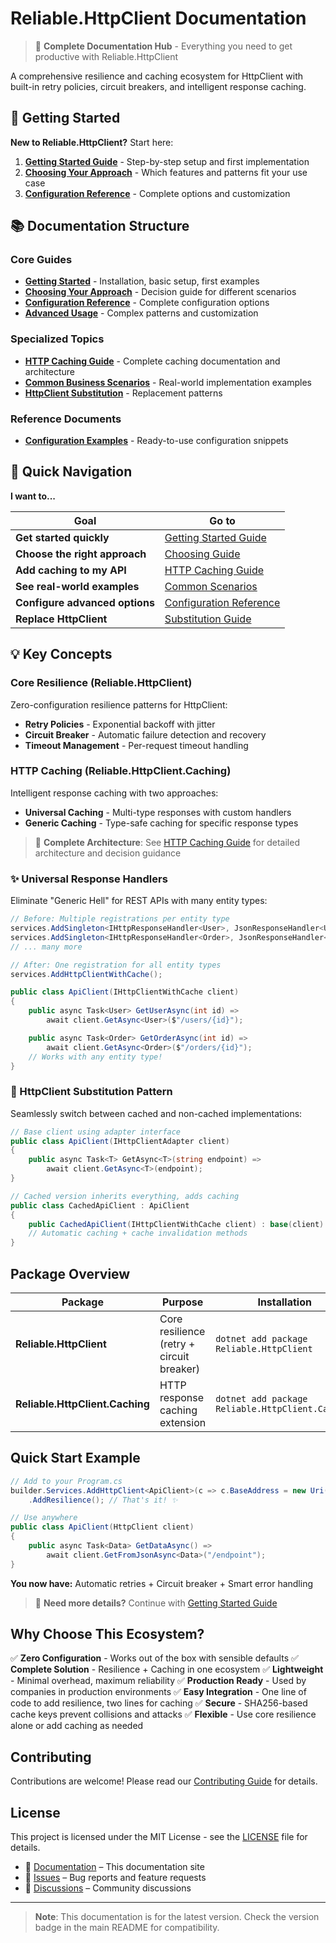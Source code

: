 # Reliable.HttpClient Documentation

> 📖 **Complete Documentation Hub** - Everything you need to get productive with Reliable.HttpClient

A comprehensive resilience and caching ecosystem for HttpClient with built-in retry policies, circuit breakers, and intelligent response caching.

## 🚀 Getting Started

**New to Reliable.HttpClient?** Start here:

1. **[Getting Started Guide](getting-started.md)** - Step-by-step setup and first implementation
2. **[Choosing Your Approach](choosing-approach.md)** - Which features and patterns fit your use case
3. **[Configuration Reference](configuration.md)** - Complete options and customization

## 📚 Documentation Structure

### Core Guides

- **[Getting Started](getting-started.md)** - Installation, basic setup, first examples
- **[Choosing Your Approach](choosing-approach.md)** - Decision guide for different scenarios
- **[Configuration Reference](configuration.md)** - Complete configuration options
- **[Advanced Usage](advanced-usage.md)** - Complex patterns and customization

### Specialized Topics

- **[HTTP Caching Guide](caching.md)** - Complete caching documentation and architecture
- **[Common Business Scenarios](examples/common-scenarios.md)** - Real-world implementation examples
- **[HttpClient Substitution](examples/http-client-substitution.md)** - Replacement patterns

### Reference Documents

- **[Configuration Examples](examples/configuration-examples.md)** - Ready-to-use configuration snippets

## 🎯 Quick Navigation

**I want to...**

| Goal | Go to |
|------|-------|
| **Get started quickly** | [Getting Started Guide](getting-started.md) |
| **Choose the right approach** | [Choosing Guide](choosing-approach.md) |
| **Add caching to my API** | [HTTP Caching Guide](caching.md) |
| **See real-world examples** | [Common Scenarios](examples/common-scenarios.md) |
| **Configure advanced options** | [Configuration Reference](configuration.md) |
| **Replace HttpClient** | [Substitution Guide](examples/http-client-substitution.md) |

## 💡 Key Concepts

### Core Resilience (Reliable.HttpClient)

Zero-configuration resilience patterns for HttpClient:

- **Retry Policies** - Exponential backoff with jitter
- **Circuit Breaker** - Automatic failure detection and recovery
- **Timeout Management** - Per-request timeout handling

### HTTP Caching (Reliable.HttpClient.Caching)

Intelligent response caching with two approaches:

- **Universal Caching** - Multi-type responses with custom handlers
- **Generic Caching** - Type-safe caching for specific response types

> 📖 **Complete Architecture**: See [HTTP Caching Guide](caching.md) for detailed architecture and decision guidance

### ✨ Universal Response Handlers

Eliminate "Generic Hell" for REST APIs with many entity types:

```csharp
// Before: Multiple registrations per entity type
services.AddSingleton<IHttpResponseHandler<User>, JsonResponseHandler<User>>();
services.AddSingleton<IHttpResponseHandler<Order>, JsonResponseHandler<Order>>();
// ... many more

// After: One registration for all entity types
services.AddHttpClientWithCache();

public class ApiClient(IHttpClientWithCache client)
{
    public async Task<User> GetUserAsync(int id) =>
        await client.GetAsync<User>($"/users/{id}");

    public async Task<Order> GetOrderAsync(int id) =>
        await client.GetAsync<Order>($"/orders/{id}");
    // Works with any entity type!
}
```

### 🔄 HttpClient Substitution Pattern

Seamlessly switch between cached and non-cached implementations:

```csharp
// Base client using adapter interface
public class ApiClient(IHttpClientAdapter client)
{
    public async Task<T> GetAsync<T>(string endpoint) =>
        await client.GetAsync<T>(endpoint);
}

// Cached version inherits everything, adds caching
public class CachedApiClient : ApiClient
{
    public CachedApiClient(IHttpClientWithCache client) : base(client) { }
    // Automatic caching + cache invalidation methods
}
```

## Package Overview

| Package | Purpose | Installation |
|---------|---------|-------------|
| **Reliable.HttpClient** | Core resilience (retry + circuit breaker) | `dotnet add package Reliable.HttpClient` |
| **Reliable.HttpClient.Caching** | HTTP response caching extension | `dotnet add package Reliable.HttpClient.Caching` |

## Quick Start Example

```csharp
// Add to your Program.cs
builder.Services.AddHttpClient<ApiClient>(c => c.BaseAddress = new Uri("https://api.example.com"))
    .AddResilience(); // That's it! ✨

// Use anywhere
public class ApiClient(HttpClient client)
{
    public async Task<Data> GetDataAsync() =>
        await client.GetFromJsonAsync<Data>("/endpoint");
}
```

**You now have:** Automatic retries + Circuit breaker + Smart error handling

> 🚀 **Need more details?** Continue with [Getting Started Guide](getting-started.md)

## Why Choose This Ecosystem?

✅ **Zero Configuration** - Works out of the box with sensible defaults
✅ **Complete Solution** - Resilience + Caching in one ecosystem
✅ **Lightweight** - Minimal overhead, maximum reliability
✅ **Production Ready** - Used by companies in production environments
✅ **Easy Integration** - One line of code to add resilience, two lines for caching
✅ **Secure** - SHA256-based cache keys prevent collisions and attacks
✅ **Flexible** - Use core resilience alone or add caching as needed

## Contributing

Contributions are welcome! Please read our [Contributing Guide](../CONTRIBUTING.md) for details.

## License

This project is licensed under the MIT License - see the [LICENSE](../LICENSE) file for details.

- 📖 [Documentation](README.md) – This documentation site
- 🐛 [Issues](https://github.com/akrisanov/Reliable.HttpClient/issues) – Bug reports and feature requests
- 💬 [Discussions](https://github.com/akrisanov/Reliable.HttpClient/discussions) – Community discussions

---

> **Note**: This documentation is for the latest version. Check the version badge in the main README for compatibility.
